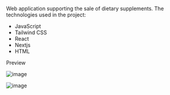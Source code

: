 Web application supporting the sale of dietary supplements.
The technologies used in the project:
- JavaScript
- Tailwind CSS
- React
- Nextjs
- HTML

Preview

![image](https://github.com/adamowski21/projekt/assets/76078599/b6fcea4e-1941-45ff-83c3-fc83598ac277)

![image](https://github.com/adamowski21/projekt/assets/76078599/baf63e37-c00a-47ff-90cc-b18ca23d57ae)
